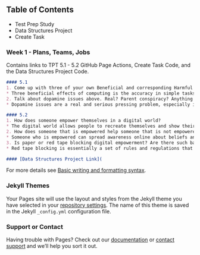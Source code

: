 ## Table of Contents

- Test Prep Study
- Data Structures Project
- Create Task

### Week 1 - Plans, Teams, Jobs

Contains links to TPT 5.1 - 5.2 GitHub Page Actions, Create Task Code, and the Data Structures Project Code. 

```markdown
#### 5.1
1. Come up with three of your own Beneficial and corresponding Harmful Effects of Computing? 
* Three beneficial effects of computing is the accuracy in simple tasks, the automation of allowing tasks to be automated to save time, and communication that allows people very far away from each other to easily communicate. Harmful effects of computing is the lack or loss of privacy, the online cyberattacks, increased waste to the environment.
2. Talk about dopamine issues above. Real? Parent conspiracy? Anything that is impacting your personal study and success in High School?
* Dopamine issues are a real and serious pressing problem, especially in today's time. With the increased usage of technology and computing, more and more people are having their dopamine levels impacted by what they see online (social media, TV, video games, etc.). Although this doesn't seem too bad, dopamine plays a huge role in our success during high school. When learning, dopamine improves delayed memory for information learned through reinforcement and affects the performance in a novel pairs.

#### 5.2
1. How does someone empower themselves in a digital world?
* The digital world allows people to recreate themselves and show their best side to the world in order to build a personal brand. This sort of behavior usually leads to a lot of validation and admiration from people who aspire to be as "confident," "pretty," or "amazing," and helps one feel empowered. 
2. How does someone that is empowered help someone that is not empowered? Describe something you could do at Del Norte HS.
* Someone who is empowered can spread awareness online about beliefs and ideas that they stand for. This awareness opens others eyes and promotes tolerance and acceptance throughout society. Someone who is empowered can also inspire positive change in someone who isn't empowered by publicizing their personal growth and sharing that online. Something I have done at Del Norte HS is creating a club that spreads awareness about current events and raises money to donate to those less fortunate by selling stickers that our club hand-makes. This not only gives back to the community but also spreads awareness to students at our school about important topics happening in current time.
3. Is paper or red tape blocking digital empowerment? Are there such barriers at Del Norte? Elsewhere?
* Red tape blocking is essentially a set of rules and regulations that aren't effective anymore and are therefore more harmful than beneficial whereas digital empowerment is a person's ability to efficiently use technology to gain information and skills important to society as a whole. Therefore, red tape blocking isn't digital empowerment since these restrictions prove disadvantageous to students who try to improve their use of technology. There are small barriers like this present in all settings. For example, at Del Norte, it is required for students to bring a laptop of some sort to school but each student has a different device they use based on what they can afford. This divide ensures some students to better succeed than others.

#### [Data Structures Project Link](
```

For more details see [Basic writing and formatting syntax](https://docs.github.com/en/github/writing-on-github/getting-started-with-writing-and-formatting-on-github/basic-writing-and-formatting-syntax).

### Jekyll Themes

Your Pages site will use the layout and styles from the Jekyll theme you have selected in your [repository settings](https://github.com/PranaviInukurti/PranaviInukurti.github.io/settings/pages). The name of this theme is saved in the Jekyll `_config.yml` configuration file.

### Support or Contact

Having trouble with Pages? Check out our [documentation](https://docs.github.com/categories/github-pages-basics/) or [contact support](https://support.github.com/contact) and we’ll help you sort it out.
